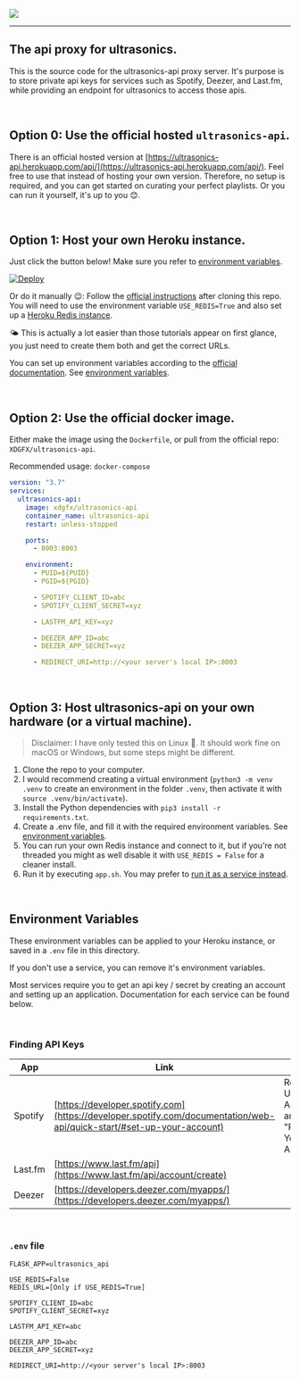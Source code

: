 ![](https://raw.githubusercontent.com/XDGFX/ultrasonics-api/master/.github/ultrasonics-api-logo.svg)

---

## The api proxy for ultrasonics.

This is the source code for the ultrasonics-api proxy server. It's purpose is to store private api keys for services such as Spotify, Deezer, and Last.fm, while providing an endpoint for ultrasonics to access those apis.

<br/>

## **Option 0:** Use the official hosted `ultrasonics-api`.

There is an official hosted version at [https://ultrasonics-api.herokuapp.com/api/](https://ultrasonics-api.herokuapp.com/api/).
Feel free to use that instead of hosting your own version. Therefore, no setup is required, and you can get started on curating your perfect playlists. Or you can run it yourself, it's up to you 😊.

<br/>

## **Option 1:** Host your own Heroku instance.
Just click the button below! Make sure you refer to [environment variables](#environment-variables).

[![Deploy](https://www.herokucdn.com/deploy/button.svg)](https://heroku.com/deploy)

Or do it manually 😉:
Follow the [official instructions](https://devcenter.heroku.com/articles/git#creating-a-heroku-remote) after cloning this repo. You will need to use the environment variable `USE_REDIS=True` and also set up a [Heroku Redis instance](https://devcenter.heroku.com/articles/heroku-redis).

🌤️ This is actually a lot easier than those tutorials appear on first glance, you just need to create them both and get the correct URLs.

You can set up environment variables according to the [official documentation](https://devcenter.heroku.com/articles/config-vars). See [environment variables](#environment-variables).

<br/>

## **Option 2:** Use the official docker image.
Either make the image using the `Dockerfile`, or pull from the official repo: `XDGFX/ultrasonics-api`.

Recommended usage: `docker-compose`
```yaml
version: "3.7"
services:
  ultrasonics-api:
    image: xdgfx/ultrasonics-api
    container_name: ultrasonics-api
    restart: unless-stopped

    ports:
      - 8003:8003

    environment:
      - PUID=${PUID}
      - PGID=${PGID}

      - SPOTIFY_CLIENT_ID=abc
      - SPOTIFY_CLIENT_SECRET=xyz

      - LASTFM_API_KEY=xyz

      - DEEZER_APP_ID=abc
      - DEEZER_APP_SECRET=xyz

      - REDIRECT_URI=http://<your server's local IP>:8003
```

<br/>

## **Option 3:** Host ultrasonics-api on your own hardware (or a virtual machine).
> Disclaimer: I have only tested this on Linux 🐧. It should work fine on macOS or Windows, but some steps might be different.
1. Clone the repo to your computer.
2. I would recommend creating a virtual environment (`python3 -m venv .venv` to create an environment in the folder `.venv`, then activate it with `source .venv/bin/activate`). 
3. Install the Python dependencies with `pip3 install -r requirements.txt`.
4. Create a .env file, and fill it with the required environment variables. See [environment variables](#environment-variables).
5. You can run your own Redis instance and connect to it, but if you're not threaded you might as well disable it with `USE_REDIS = False` for a cleaner install.
6. Run it by executing `app.sh`. You may prefer to [run it as a service instead](https://medium.com/@benmorel/creating-a-linux-service-with-systemd-611b5c8b91d6).

<br/>

## **Environment Variables**
These environment variables can be applied to your Heroku instance, or saved in a `.env` file in this directory.

If you don't use a service, you can remove it's environment variables.

Most services require you to get an api key / secret by creating an account and setting up an application. Documentation for each service can be found below.

<br/>

### Finding API Keys
| App     | Link                                                                                                                  | Notes                                                           |
| ------- | --------------------------------------------------------------------------------------------------------------------- | --------------------------------------------------------------- |
| Spotify | [https://developer.spotify.com](https://developer.spotify.com/documentation/web-api/quick-start/#set-up-your-account) | Refer to "Set Up Your Account" and "Register Your Application". |
| Last.fm | [https://www.last.fm/api](https://www.last.fm/api/account/create)                                                     |                                                                 |
| Deezer  | [https://developers.deezer.com/myapps/](https://developers.deezer.com/myapps/)                                        |                                                                 |
<br/>

### `.env` file
```
FLASK_APP=ultrasonics_api

USE_REDIS=False
REDIS_URL=[Only if USE_REDIS=True]

SPOTIFY_CLIENT_ID=abc
SPOTIFY_CLIENT_SECRET=xyz

LASTFM_API_KEY=abc

DEEZER_APP_ID=abc
DEEZER_APP_SECRET=xyz

REDIRECT_URI=http://<your server's local IP>:8003
```
